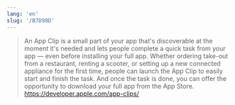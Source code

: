 ```yaml
---
lang: 'en'
slug: '/B7D98D'
---
```


> An App Clip is a small part of your app that's discoverable at the moment it's needed and lets people complete a quick task from your app — even before installing your full app. Whether ordering take-out from a restaurant, renting a scooter, or setting up a new connected appliance for the first time, people can launch the App Clip to easily start and finish the task. And once the task is done, you can offer the opportunity to download your full app from the App Store. https://developer.apple.com/app-clips/
